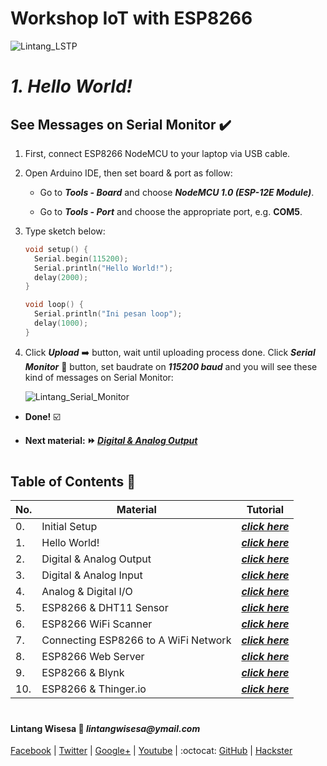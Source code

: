 # **Workshop IoT with ESP8266**

![Lintang_LSTP](https://3.bp.blogspot.com/-8QBGUwbf2FA/WvvQN_M9L4I/AAAAAAAAEHk/QGSQSxcFuioZCIhcIpBkBtdzK4JKbmJawCLcBGAs/s400/default.png)

# *__1. Hello World!__*

## **See Messages on Serial Monitor :heavy_check_mark:**

  1. First, connect ESP8266 NodeMCU to your laptop via USB cable. 
  
  2. Open Arduino IDE, then set board & port as follow:
    
      - Go to **_Tools - Board_** and choose **_NodeMCU 1.0 (ESP-12E Module)_**.
    
      - Go to _**Tools - Port**_ and choose the appropriate port, e.g. __COM5__.
  
  3. Type sketch below:

      ```c++
      void setup() {
        Serial.begin(115200);
        Serial.println("Hello World!");
        delay(2000);
      }

      void loop() {
        Serial.println("Ini pesan loop");
        delay(1000);
      }
      ```
  4. Click __*Upload*__ :arrow_right: button, wait until uploading process done. Click __*Serial Monitor*__ :mag_right: button, set baudrate on _**115200 baud**_ and you will see these kind of messages on Serial Monitor:

      ![Lintang_Serial_Monitor](https://1.bp.blogspot.com/-RmEiAnUMH4U/Wv0zUX-cggI/AAAAAAAAEJo/17BCYt-8AwAPBpiZjEf9--hY8_On-tlWgCLcBGAs/s640/z6.png)

  - __Done!__ :ballot_box_with_check:

  - __Next material: :fast_forward: *[Digital & Analog Output]()*__ 

#

## **Table of Contents :memo:**

  No.|Material|Tutorial
  -----|-----|-----
  0.|Initial Setup|*__[click here](https://github.com/LintangWisesa/LSTP-Workshop-IoT-ESP8266/tree/master/0_Setup)__*
  1.|Hello World!|_**[click here](https://github.com/LintangWisesa/LSTP-Workshop-IoT-ESP8266/tree/master/1_Hello_World)**_
  2.|Digital & Analog Output|_**[click here](https://github.com/LintangWisesa/LSTP-Workshop-IoT-ESP8266/tree/master/2_Digital_Analog_Output)**_
  3.|Digital & Analog Input|_**[click here]()**_
  4.|Analog & Digital I/O|_**[click here]()**_
  5.|ESP8266 & DHT11 Sensor|_**[click here]()**_
  6.|ESP8266 WiFi Scanner|_**[click here]()**_
  7.|Connecting ESP8266 to A WiFi Network|_**[click here]()**_
  8.|ESP8266 Web Server|_**[click here]()**_
  9.|ESP8266 & Blynk|_**[click here]()**_
  10.|ESP8266 & Thinger.io|_**[click here]()**_

#

#### Lintang Wisesa :love_letter: _lintangwisesa@ymail.com_

[Facebook](https://www.facebook.com/lintangbagus) | 
[Twitter](https://twitter.com/Lintang_Wisesa) |
[Google+](https://plus.google.com/u/0/+LintangWisesa1) |
[Youtube](https://www.youtube.com/user/lintangbagus) | 
:octocat: [GitHub](https://github.com/LintangWisesa) |
[Hackster](https://www.hackster.io/lintangwisesa)
